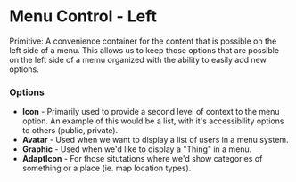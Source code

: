 # Menu Control - Left

Primitive: A convenience container for the content that is possible on the left side of a menu. This allows us to keep those options that are possible on the left side of a memu organized with the ability to easily add new options.

### Options

- **Icon** - Primarily used to provide a second level of context to the menu option.  An example of this would be a list, with it's accessibility options to others (public, private).
- **Avatar** - Used when we want to display a list of users in a menu system.
- **Graphic** - Used when we'd like to display a "Thing" in a menu.
- **AdaptIcon** - For those situtations where we'd show categories of something or a place (ie. map location types).